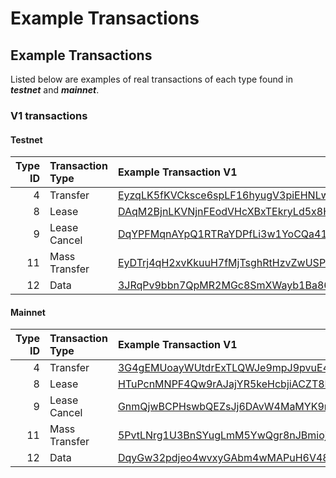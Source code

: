 # Example Transactions

## Example Transactions

Listed below are examples of real transactions of each type found in _**testnet**_ and _**mainnet**_.

### V1 transactions

#### Testnet

| Type ID | Transaction Type | Example Transaction V1 |
| ---: | :--- | :--- |
| 4 | Transfer | [EyzqLK5fKVCksce6spLF16hyugV3piEHNLw7Znp5bG1Y](https://testnet-explorer.lto.network/transactions/EyzqLK5fKVCksce6spLF16hyugV3piEHNLw7Znp5bG1Y) |
| 8 | Lease | [DAqM2BjnLKVNjnFEodVHcXBxTEkryLd5x8HrA3MHCoLL](https://testnet-explorer.lto.network/transactions/DAqM2BjnLKVNjnFEodVHcXBxTEkryLd5x8HrA3MHCoLL) |
| 9 | Lease Cancel | [DqYPFMqnAYpQ1RTRaYDPfLi3w1YoCQa41MXZZnyT2QNs](https://testnet-explorer.lto.network/transactions/DqYPFMqnAYpQ1RTRaYDPfLi3w1YoCQa41MXZZnyT2QNs) |
| 11 | Mass Transfer | [EyDTrj4qH2xvKkuuH7fMjTsghRtHzvZwUSPgKqJZVvLQ](https://testnet-explorer.lto.network/transactions/EyDTrj4qH2xvKkuuH7fMjTsghRtHzvZwUSPgKqJZVvLQ) |
| 12 | Data | [3JRqPv9bbn7QpMR2MGc8SmXWayb1Ba86wnybKyS3F8zh](https://testnet-explorer.lto.network/transactions/3JRqPv9bbn7QpMR2MGc8SmXWayb1Ba86wnybKyS3F8zh) |

#### Mainnet

| Type ID | Transaction Type | Example Transaction V1 |
| ---: | :--- | :--- |
| 4 | Transfer | [3G4gEMUoayWUtdrExTLQWJe9mpJ9pvuE4ftpzvUrDi7s](https://explorer.lto.network/transactions/3G4gEMUoayWUtdrExTLQWJe9mpJ9pvuE4ftpzvUrDi7s) |
| 8 | Lease | [HTuPcnMNPF4Qw9rAJajYR5keHcbjiACZT8LuxMVaLJJr](https://explorer.lto.network/transactions/HTuPcnMNPF4Qw9rAJajYR5keHcbjiACZT8LuxMVaLJJr) |
| 9 | Lease Cancel | [GnmQjwBCPHswbQEZsJj6DAvW4MaMYK9mk1z5FVfSx5ds](https://explorer.lto.network/transactions/GnmQjwBCPHswbQEZsJj6DAvW4MaMYK9mk1z5FVfSx5ds) |
| 11 | Mass Transfer | [5PvtLNrg1U3BnSYugLmM5YwQgr8nJBmiojVpuGPTGFNP](https://explorer.lto.network/transactions/5PvtLNrg1U3BnSYugLmM5YwQgr8nJBmiojVpuGPTGFNP) |
| 12 | Data | [DqyGw32pdjeo4wvxyGAbm4wMAPuH6V48o9r96iaGiAZZ](https://explorer.lto.network/transactions/DqyGw32pdjeo4wvxyGAbm4wMAPuH6V48o9r96iaGiAZZ) |

